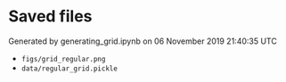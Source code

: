 # Saved files 


Generated by generating_grid.ipynb on 06 November 2019 21:40:35 UTC

*  `figs/grid_regular.png` 
*  `data/regular_grid.pickle` 
